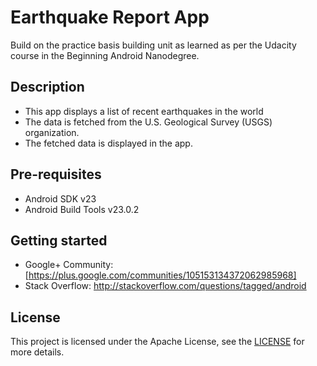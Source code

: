 # Earthquake Report App

Build on the practice basis building unit as learned as per the Udacity course in the Beginning Android Nanodegree.

## Description 
+ This app displays a list of recent earthquakes in the world
+ The data is fetched from the U.S. Geological Survey (USGS) organization.
+ The fetched data is displayed in the app.

## Pre-requisites
+ Android SDK v23
+ Android Build Tools v23.0.2

## Getting started
+ Google+ Community:[https://plus.google.com/communities/105153134372062985968]
+ Stack Overflow: http://stackoverflow.com/questions/tagged/android

## License
This project is licensed under the Apache License, see the [LICENSE](https://github.com/ShivangiSingh17/Earthquake-report-app/blob/master/LICENSE) for more details.
